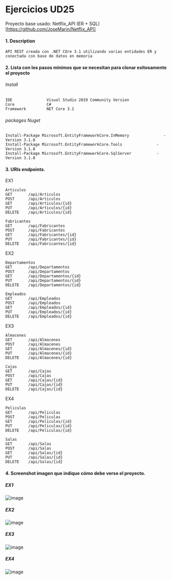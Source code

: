 # Ejercicios UD25
Proyecto base usado: Netflix_API (ER + SQL) [https://github.com/JoseMarin/Netflix_API]

#### 1. Description
```
API REST creada con .NET COre 3.1 utilizando varias entidades ER y conectada con base de datos en memoria
```

#### 2. Lista con los pasos mínimos que se necesitan para clonar exitosamente el proyecto

###### Install
```
IDE               Visual Studio 2019 Community Version
Core              C# 
Framework         NET Core 3.1
```
###### packages Nuget 
```
Install-Package Microsoft.EntityFrameworkCore.InMemory               -Version 3.1.8
Install-Package Microsoft.EntityFrameworkCore.Tools               -Version 3.1.8
Install-Package Microsoft.EntityFrameworkCore.SqlServer           -Version 3.1.8
```
#### 3. URIs endpoints.
EX1
```
Articulos
GET       /api/Articulos
POST      /api/Articulos
GET       /api/Articulos/{id}
PUT       /api/Articulos/{id}
DELETE    /api/Articulos/{id}

Fabricantes
GET       /api/Fabricantes
POST      /api/Fabricantes
GET       /api/Fabricantes/{id}
PUT       /api/Fabricantes/{id}
DELETE    /api/Fabricantes/{id}
```
EX2
```
Departamentos
GET       /api/Departamentos
POST      /api/Departamentos
GET       /api/Departamentos/{id}
PUT       /api/Departamentos/{id}
DELETE    /api/Departamentos/{id}

Empleados
GET       /api/Empleados
POST      /api/Empleados
GET       /api/Empleados/{id}
PUT       /api/Empleados/{id}
DELETE    /api/Empleados/{id}
```
EX3
```
Almacenes
GET       /api/Almacenes
POST      /api/Almacenes
GET       /api/Almacenes/{id}
PUT       /api/Almacenes/{id}
DELETE    /api/Almacenes/{id}

Cajas
GET       /api/Cajas
POST      /api/Cajas
GET       /api/Cajas/{id}
PUT       /api/Cajas/{id}
DELETE    /api/Cajas/{id}

```
EX4
```
Peliculas
GET       /api/Peliculas
POST      /api/Peliculas
GET       /api/Peliculas/{id}
PUT       /api/Peliculas/{id}
DELETE    /api/Peliculas/{id}

Salas
GET       /api/Salas
POST      /api/Salas
GET       /api/Salas/{id}
PUT       /api/Salas/{id}
DELETE    /api/Salas/{id}
```

#### 4. Screenshot imagen que indique cómo debe verse el proyecto.
##### EX1
![image](https://i.imgur.com/9V45scP.png)
##### EX2
![image](https://i.imgur.com/TwhgSLK.png)
##### EX3
![image](https://i.imgur.com/RxTIUhP.png)
##### EX4
![image](https://i.imgur.com/unDMb7i.png)

